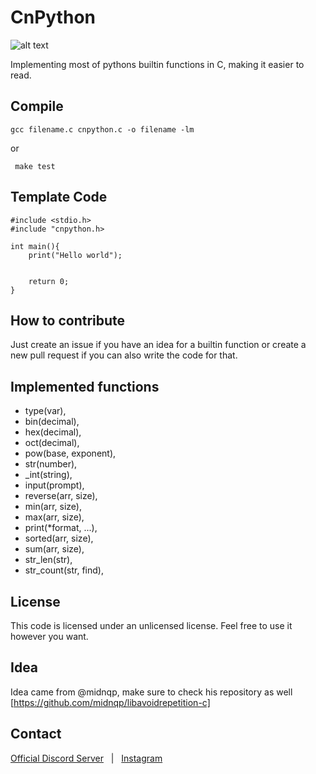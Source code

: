 # CnPython

  ![alt text](https://github.com/koreaneggroll/CnPython/blob/main/CnPython.png?raw=true)

  Implementing most of pythons builtin functions in C, making it easier to read.

  ## Compile
  	gcc filename.c cnpython.c -o filename -lm
  or

     make test

  ## Template Code
  	
	#include <stdio.h>
	#include "cnpython.h>

	int main(){
		print("Hello world");


		return 0;
	}


  ## How to contribute

   Just create an issue if you have an idea for a builtin function or create a new pull request if you can also write the code for that.

  ## Implemented functions
   * type(var),
   * bin(decimal),
   * hex(decimal),
   * oct(decimal),
   * pow(base, exponent),
   * str(number),
   * _int(string),
   * input(prompt),
   * reverse(arr, size),
   * min(arr, size),
   * max(arr, size),
   * print(*format, ...),	
   * sorted(arr, size),
   * sum(arr, size),
   * str_len(str),
   * str_count(str, find),

  ## License

   This code is licensed under an unlicensed license. Feel free to use it however you want.


  ## Idea
   Idea came from @midnqp, make sure to check his repository as well [https://github.com/midnqp/libavoidrepetition-c]

   ## Contact
   
   [Official Discord Server](http://example.com/) &nbsp;&nbsp;|&nbsp;&nbsp;  [Instagram](https://instagram.com/)
   
